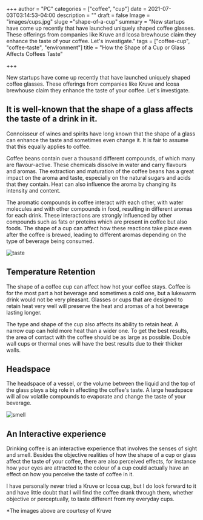 +++
author = "PC"
categories = ["coffee", "cup"]
date = 2021-07-03T03:14:53-04:00
description = ""
draft = false
Image = "images/cups.jpg"
sluge ="shape-of-a-cup"
summary = "New startups have come up recently that have launched uniquely shaped coffee glasses. These offerings from companies like Kruve and Icosa brewhouse claim they enhance the taste of your coffee. Let's investigate."
tags = ["coffee-cup", "coffee-taste", "environment"]
title = "How the Shape of a Cup or Glass Affects Coffees Taste"

+++

New startups have come up recently that have launched uniquely shaped coffee glasses. These offerings from companies like Kruve and Icosa brewhouse claim they enhance the taste of your coffee. Let's investigate.

## It is well-known that the shape of a glass affects the taste of a drink in it.
Connoisseur of wines and spirits have long known that the shape of a glass can enhance the taste and sometimes even change it. It is fair to assume that this equally applies to coffee.

Coffee beans contain over a thousand different compounds, of which many are flavour-active. These chemicals dissolve in water and carry flavours and aromas. The extraction and maturation of the coffee beans has a great impact on the aroma and taste, especially on the natural sugars and acids that they contain. Heat can also influence the aroma by changing its intensity and content.

The aromatic compounds in coffee interact with each other, with water molecules and with other compounds in food, resulting in different aromas for each drink. These interactions are strongly influenced by other compounds such as fats or proteins which are present in coffee but also foods. The shape of a cup can affect how these reactions take place even after the coffee is brewed, leading to different aromas depending on the type of beverage being consumed.

![taste](/images/taste.jpg)

## Temperature Retention

The shape of a coffee cup can affect how hot your coffee stays. Coffee is for the most part a hot beverage and sometimes a cold one, but a lukewarm drink would not be very pleasant. Glasses or cups that are designed to retain heat very well will preserve the heat and aromas of a hot beverage lasting longer. 

The type and shape of the cup also affects its ability to retain heat. A narrow cup can hold more heat than a wider one. To get the best results, the area of contact with the coffee should be as large as possible. Double wall cups or thermal ones will have the best results due to their thicker walls.

## Headspace
The headspace of a vessel, or the volume between the liquid and the top of the glass plays a big role in affecting the coffee's taste. A large headspace will allow volatile compounds to evaporate and change the taste of your beverage.

![smell](/images/smell.jpg)

## An Interactive experience
Drinking coffee is an interactive experience that involves the senses of sight and smell. Besides the objective realities of how the shape of a cup or glass affect the taste of your coffee, there are also perceived effects, for instance how your eyes are attracted to the colour of a cup could actually have an effect on how you perceive the taste of coffee in it.

I have personally never tried a Kruve or Icosa cup, but I do look forward to it and have little doubt that I will find the coffee drank through them, whether objective or perceptually, to taste different from my everyday cups.

*The images above are courtesy of Kruve